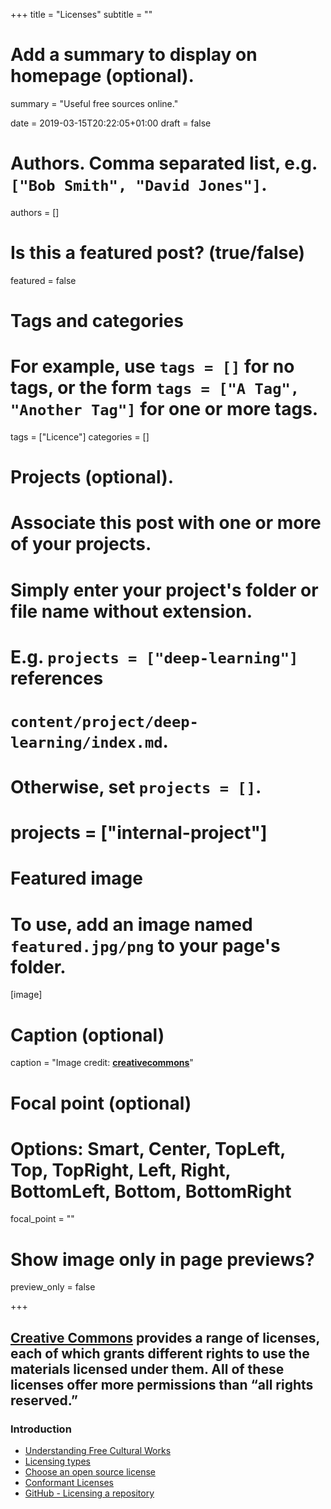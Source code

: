 +++
title = "Licenses"
subtitle = ""

# Add a summary to display on homepage (optional).
summary = "Useful free sources online."

date = 2019-03-15T20:22:05+01:00
draft = false

# Authors. Comma separated list, e.g. `["Bob Smith", "David Jones"]`.
authors = []

# Is this a featured post? (true/false)
featured = false

# Tags and categories
# For example, use `tags = []` for no tags, or the form `tags = ["A Tag", "Another Tag"]` for one or more tags.
tags = ["Licence"]
categories = []

# Projects (optional).
#   Associate this post with one or more of your projects.
#   Simply enter your project's folder or file name without extension.
#   E.g. `projects = ["deep-learning"]` references
#   `content/project/deep-learning/index.md`.
#   Otherwise, set `projects = []`.
# projects = ["internal-project"]

# Featured image
# To use, add an image named `featured.jpg/png` to your page's folder.
[image]
  # Caption (optional)
  caption = "Image credit: [**creativecommons**](https://creativecommons.org/share-your-work/public-domain/freeworks)"

  # Focal point (optional)
  # Options: Smart, Center, TopLeft, Top, TopRight, Left, Right, BottomLeft, Bottom, BottomRight
  focal_point = ""

  # Show image only in page previews?
  preview_only = false

+++

##  **[Creative Commons](https://creativecommons.org/share-your-work/public-domain/freeworks)** provides a range of licenses, each of which grants different rights to use the materials licensed under them. All of these licenses offer more permissions than “all rights reserved.”


### Introduction

- [Understanding Free Cultural Works](https://creativecommons.org/share-your-work/public-domain/freeworks)
- [Licensing types](https://creativecommons.org/share-your-work/licensing-types-examples)
- [Choose an open source license](https://choosealicense.com/)
- [Conformant Licenses](https://opendefinition.org/licenses/)
- [GitHub - Licensing a repository](https://help.github.com/en/articles/licensing-a-repository)
